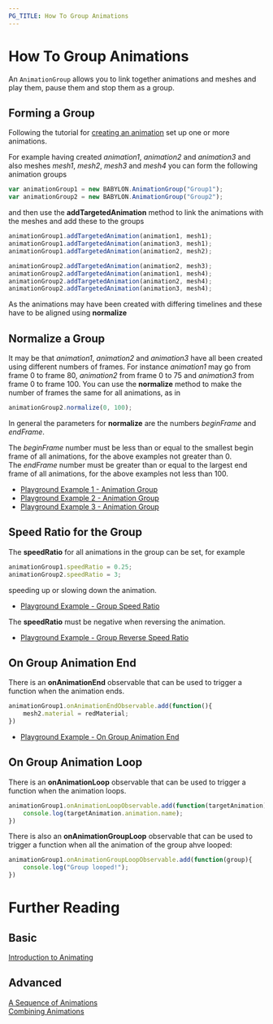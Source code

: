```yaml
---
PG_TITLE: How To Group Animations
---
```

# How To Group Animations

An `AnimationGroup` allows you to link together animations and meshes and play them, pause them and stop them as a group.

## Forming a Group

Following the tutorial for [creating an animation](/babylon101/animations) set up one or more animations.

For example having created _animation1_, _animation2_ and _animation3_ and also meshes _mesh1_, _mesh2_, _mesh3_ and _mesh4_ you can form the following animation groups

```javascript
var animationGroup1 = new BABYLON.AnimationGroup("Group1");
var animationGroup2 = new BABYLON.AnimationGroup("Group2");
```
and then use the **addTargetedAnimation** method to link the animations with the meshes and add these to the groups

```javascript
animationGroup1.addTargetedAnimation(animation1, mesh1);
animationGroup1.addTargetedAnimation(animation3, mesh1);
animationGroup1.addTargetedAnimation(animation2, mesh2);

animationGroup2.addTargetedAnimation(animation2, mesh3);
animationGroup2.addTargetedAnimation(animation1, mesh4);
animationGroup2.addTargetedAnimation(animation2, mesh4);
animationGroup2.addTargetedAnimation(animation3, mesh4);
```

As the animations may have been created with differing timelines and these have to be aligned using **normalize** 

## Normalize a Group

It may be that _animation1_, _animation2_ and _animation3_ have all been created using different numbers of frames. For instance _animation1_ may go from frame 0 to frame 80, _animation2_ from frame 0 to 75 and _animation3_ from frame 0 to frame 100. You can use the **normalize** method to make the number of frames the same for all animations, as in

```javascript
animationGroup2.normalize(0, 100);
```

In general the parameters for **normalize** are the numbers _beginFrame_ and _endFrame_.

The _beginFrame_ number must be less than or equal to the smallest begin frame of all animations, for the above examples not greater than 0.   
The _endFrame_ number must be greater than or equal to the largest end frame of all animations, for the above examples not less than 100.

* [Playground Example 1 - Animation Group](https://www.babylonjs-playground.com/#CBGEQX#1)
* [Playground Example 2 - Animation Group](https://www.babylonjs-playground.com/#CBGEQX#2)
* [Playground Example 3 - Animation Group](https://www.babylonjs-playground.com/#CBGEQX#3)

## Speed Ratio for the Group

The **speedRatio** for all animations in the group can be set, for example

```javascript
animationGroup1.speedRatio = 0.25;
animationGroup2.speedRatio = 3;
```

speeding up or slowing down the animation.

* [Playground Example - Group Speed Ratio](https://www.babylonjs-playground.com/#CBGEQX#5)

The **speedRatio** must be negative when reversing the animation.

* [Playground Example - Group Reverse Speed Ratio](https://www.babylonjs-playground.com/#CBGEQX#63)

## On Group Animation End

There is an **onAnimationEnd** observable that can be used to trigger a function when the animation ends.

```javascript
animationGroup1.onAnimationEndObservable.add(function(){
    mesh2.material = redMaterial;
})
```

* [Playground Example - On Group Animation End](https://www.babylonjs-playground.com/#CBGEQX#4)

## On Group Animation Loop

There is an **onAnimationLoop** observable that can be used to trigger a function when the animation loops.

```javascript
animationGroup1.onAnimationLoopObservable.add(function(targetAnimation){
    console.log(targetAnimation.animation.name);
})
```

There is also an **onAnimationGroupLoop** observable that can be used to trigger a function when all the animation of the group ahve looped:

```javascript
animationGroup1.onAnimationGroupLoopObservable.add(function(group){
    console.log("Group looped!");
})
```

# Further Reading

## Basic

[Introduction to Animating](/babylon101/animations)

## Advanced

[A Sequence of Animations](/How_To/sequence)  
[Combining Animations](/How_To/combine)  
